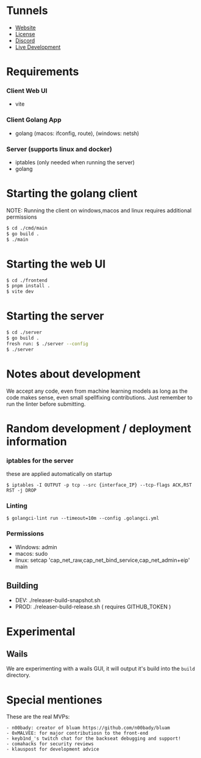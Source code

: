 # Tunnels
 - [Website](https://tunnels.is)
 - [License](https://github.com/tunnels-is/tunnels/blob/main/LICENSE)
 - [Discord]( https://discord.gg/7Ts3PCnCd9)
 - [Live Development](https://twitch.tv/keyb1nd_)

# Requirements
### Client Web UI
 - vite
### Client Golang App
 - golang (macos: ifconfig, route), (windows: netsh)
### Server (supports linux and docker)
 - iptables (only needed when running the server)
 - golang

# Starting the golang client
NOTE: Running the client on windows,macos and linux requires additional permissions
```bash
$ cd ./cmd/main
$ go build .
$ ./main
```

# Starting the web UI
```bash
$ cd ./frontend
$ pnpm install .
$ vite dev 
```

# Starting the server
```bash
$ cd ./server
$ go build .
fresh run: $ ./server --config 
$ ./server
```

# Notes about development
We accept any code, even from machine learning models
as long as the code makes sense, even small spellfixing
contributions. Just remember to run the linter before submitting.

# Random development / deployment information
### iptables for the server
these are applied automatically on startup
```
$ iptables -I OUTPUT -p tcp --src {interface_IP} --tcp-flags ACK,RST RST -j DROP
```
### Linting
```
$ golangci-lint run --timeout=10m --config .golangci.yml
```
### Permissions
 - Windows: admin
 - macos: sudo
 - linux: setcap 'cap_net_raw,cap_net_bind_service,cap_net_admin+eip' main

## Building
 - DEV: ./releaser-build-snapshot.sh
 - PROD: ./releaser-build-release.sh ( requires GITHUB_TOKEN )

# Experimental
## Wails
We are experimenting with a wails GUI, it will output it's build into the `build` directory.  

# Special mentiones
These are the real MVPs:

    - n00bady: creator of bluam https://github.com/n00bady/bluam
    - 0xMALVEE: for major contributiosn to the front-end
    - keyb1nd_'s twitch chat for the backseat debugging and support!
    - comahacks for security reviews
    - klauspost for development advice

[forks-shield]: https://img.shields.io/github/forks/tunnels-is/tunnels?style=for-the-badge&logo=github
[forks-url]: https://github.com/tunnels-is/tunnels/network/members
[stars-shield]: https://img.shields.io/github/stars/tunnels-is/tunnels?style=for-the-badge&logo=github
[stars-url]: https://github.com/tunnels-is/tunnels/stargazers
[issues-shield]: https://img.shields.io/github/issues/tunnels-is/tunnels?style=for-the-badge&logo=github
[issues-url]: https://github.com/tunnels-is/tunnels/issues
